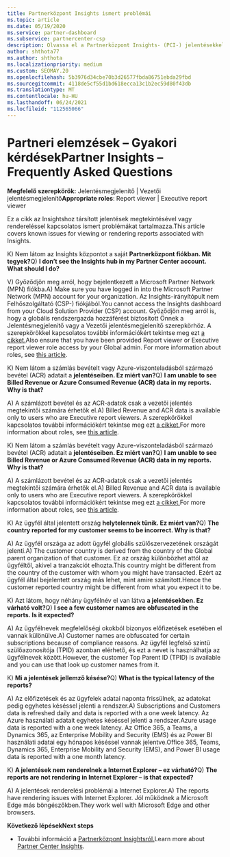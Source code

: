 ```yaml
---
title: Partnerközpont Insights ismert problémái
ms.topic: article
ms.date: 05/19/2020
ms.service: partner-dashboard
ms.subservice: partnercenter-csp
description: Olvassa el a Partnerközpont Insights- (PCI-) jelentésekkel kapcsolatos ismert problémákat. Az információk tartalmazhatnak ismert renderelési problémákat vagy jelentéskészítési korlátozásokat.
author: shthota77
ms.author: shthota
ms.localizationpriority: medium
ms.custom: SEOMAY.20
ms.openlocfilehash: 5b3976d34cbe70b3d26577fbda86751ebda29fbd
ms.sourcegitcommit: 4118de5cf55d1bd618ecca13c1b2ec59d80f43db
ms.translationtype: MT
ms.contentlocale: hu-HU
ms.lasthandoff: 06/24/2021
ms.locfileid: "112565066"
---
```

# <a name="partner-insights--frequently-asked-questions"></a><span data-ttu-id="d1dd4-104">Partneri elemzések – Gyakori kérdések</span><span class="sxs-lookup"><span data-stu-id="d1dd4-104">Partner Insights – Frequently Asked Questions</span></span>

<span data-ttu-id="d1dd4-105">**Megfelelő szerepkörök:** Jelentésmegjelenítő | Vezetői jelentésmegjelenítő</span><span class="sxs-lookup"><span data-stu-id="d1dd4-105">**Appropriate roles**: Report viewer | Executive report viewer</span></span>

<span data-ttu-id="d1dd4-106">Ez a cikk az Insightshoz társított jelentések megtekintésével vagy rendereléssel kapcsolatos ismert problémákat tartalmazza.</span><span class="sxs-lookup"><span data-stu-id="d1dd4-106">This article covers known issues for viewing or rendering reports associated with Insights.</span></span>

<span data-ttu-id="d1dd4-107">K) Nem látom az Insights központot a saját **Partnerközpont fiókban. Mit tegyek?**</span><span class="sxs-lookup"><span data-stu-id="d1dd4-107">Q) **I don’t see the Insights hub in my Partner Center account. What should I do?**</span></span>

<span data-ttu-id="d1dd4-108">V) Győződjön meg arról, hogy bejelentkezett a Microsoft Partner Network (MPN) fiókba.</span><span class="sxs-lookup"><span data-stu-id="d1dd4-108">A) Make sure you have logged in into the Microsoft Partner Network (MPN) account for your organization.</span></span> <span data-ttu-id="d1dd4-109">Az Insights-irányítópult nem Felhőszolgáltató (CSP-) fiókjából.</span><span class="sxs-lookup"><span data-stu-id="d1dd4-109">You cannot access the Insights dashboard from your Cloud Solution Provider (CSP) account.</span></span> <span data-ttu-id="d1dd4-110">Győződjön meg arról is, hogy a globális rendszergazda hozzáférést biztosított Önnek a Jelentésmegjelenítő vagy a Vezetői jelentésmegjelenítő szerepkörhöz.  A szerepkörökkel kapcsolatos további információkért tekintse meg ezt [a cikket.](./pci-roles.md)</span><span class="sxs-lookup"><span data-stu-id="d1dd4-110">Also ensure that you have been provided Report viewer or Executive report viewer role access by your Global admin.  For more information about roles, see [this article](./pci-roles.md).</span></span>

<span data-ttu-id="d1dd4-111">K) Nem látom a számlás bevételt vagy Azure-viszonteladásból származó bevétel (ACR) adatait a **jelentéseiben. Ez miért van?**</span><span class="sxs-lookup"><span data-stu-id="d1dd4-111">Q) **I am unable to see Billed Revenue or Azure Consumed Revenue (ACR) data in my reports. Why is that?**</span></span>

<span data-ttu-id="d1dd4-112">A) A számlázott bevétel és az ACR-adatok csak a vezetői jelentés megtekintői számára érhetők el.</span><span class="sxs-lookup"><span data-stu-id="d1dd4-112">A) Billed Revenue and ACR data is available only to users who are Executive report viewers.</span></span>  <span data-ttu-id="d1dd4-113">A szerepkörökkel kapcsolatos további információkért tekintse meg ezt [a cikket.](./pci-roles.md)</span><span class="sxs-lookup"><span data-stu-id="d1dd4-113">For more information about roles, see [this article](./pci-roles.md).</span></span>

<span data-ttu-id="d1dd4-114">K) Nem látom a számlás bevételt vagy Azure-viszonteladásból származó bevétel (ACR) adatait a **jelentéseiben. Ez miért van?**</span><span class="sxs-lookup"><span data-stu-id="d1dd4-114">Q) **I am unable to see Billed Revenue or Azure Consumed Revenue (ACR) data in my reports. Why is that?**</span></span>

<span data-ttu-id="d1dd4-115">A) A számlázott bevétel és az ACR-adatok csak a vezetői jelentés megtekintői számára érhetők el.</span><span class="sxs-lookup"><span data-stu-id="d1dd4-115">A) Billed Revenue and ACR data is available only to users who are Executive report viewers.</span></span> <span data-ttu-id="d1dd4-116">A szerepkörökkel kapcsolatos további információkért tekintse meg ezt [a cikket.](./pci-roles.md)</span><span class="sxs-lookup"><span data-stu-id="d1dd4-116">For more information about roles, see [this article](./pci-roles.md).</span></span>

<span data-ttu-id="d1dd4-117">K) Az ügyfél által jelentett ország **helytelennek tűnik. Ez miért van?**</span><span class="sxs-lookup"><span data-stu-id="d1dd4-117">Q) **The country reported for my customer seems to be incorrect. Why is that?**</span></span>

<span data-ttu-id="d1dd4-118">A) Az ügyfél országa az adott ügyfél globális szülőszervezetének országát jelenti.</span><span class="sxs-lookup"><span data-stu-id="d1dd4-118">A) The customer country is derived from the country of the Global parent organization of that customer.</span></span> <span data-ttu-id="d1dd4-119">Ez az ország különbözhet attól az ügyféltől, akivel a tranzakciót elhozta.</span><span class="sxs-lookup"><span data-stu-id="d1dd4-119">This country might be different from the country of the customer with whom you might have transacted.</span></span> <span data-ttu-id="d1dd4-120">Ezért az ügyfél által bejelentett ország más lehet, mint amire számított.</span><span class="sxs-lookup"><span data-stu-id="d1dd4-120">Hence the customer reported country might be different from what you expect it to be.</span></span>

<span data-ttu-id="d1dd4-121">K) Azt látom, hogy néhány ügyfélnév el van látva **a jelentésekben. Ez várható volt?**</span><span class="sxs-lookup"><span data-stu-id="d1dd4-121">Q) **I see a few customer names are obfuscated in the reports. Is it expected?**</span></span>

<span data-ttu-id="d1dd4-122">A) Az ügyfélnevek megfelelőségi okokból bizonyos előfizetések esetében el vannak különülve.</span><span class="sxs-lookup"><span data-stu-id="d1dd4-122">A) Customer names are obfuscated for certain subscriptions because of compliance reasons.</span></span> <span data-ttu-id="d1dd4-123">Az ügyfél legfelső szintű szülőazonosítója (TPID) azonban elérhető, és ezt a nevet is használhatja az ügyfélnevek között.</span><span class="sxs-lookup"><span data-stu-id="d1dd4-123">However, the customer Top Parent ID (TPID) is available and you can use that look up customer names from it.</span></span>

<span data-ttu-id="d1dd4-124">K) **Mi a jelentések jellemző késése?**</span><span class="sxs-lookup"><span data-stu-id="d1dd4-124">Q) **What is the typical latency of the reports?**</span></span>

<span data-ttu-id="d1dd4-125">A) Az előfizetések és az ügyfelek adatai naponta frissülnek, az adatokat pedig egyhetes késéssel jelenti a rendszer.</span><span class="sxs-lookup"><span data-stu-id="d1dd4-125">A) Subscriptions and Customers data is refreshed daily and data is reported with a one week latency.</span></span> <span data-ttu-id="d1dd4-126">Az Azure használati adatait egyhetes késéssel jelenti a rendszer.</span><span class="sxs-lookup"><span data-stu-id="d1dd4-126">Azure usage data is reported with a one week latency.</span></span> <span data-ttu-id="d1dd4-127">Az Office 365, a Teams, a Dynamics 365, az Enterprise Mobility and Security (EMS) és az Power BI használati adatai egy hónapos késéssel vannak jelentve.</span><span class="sxs-lookup"><span data-stu-id="d1dd4-127">Office 365, Teams, Dynamics 365, Enterprise Mobility and Security (EMS), and Power BI usage data is reported with a one month latency.</span></span>

<span data-ttu-id="d1dd4-128">K) **A jelentések nem renderelnek a Internet Explorer – ez várható?**</span><span class="sxs-lookup"><span data-stu-id="d1dd4-128">Q) **The reports are not rendering in Internet Explorer – is that expected?**</span></span>

<span data-ttu-id="d1dd4-129">A) A jelentések renderelési problémái a Internet Explorer.</span><span class="sxs-lookup"><span data-stu-id="d1dd4-129">A)  The reports have rendering issues with Internet Explorer.</span></span> <span data-ttu-id="d1dd4-130">Jól működnek a Microsoft Edge más böngészőkben.</span><span class="sxs-lookup"><span data-stu-id="d1dd4-130">They work well with Microsoft Edge and other browsers.</span></span>

<span data-ttu-id="d1dd4-131">**Következő lépések**</span><span class="sxs-lookup"><span data-stu-id="d1dd4-131">**Next steps**</span></span>

- <span data-ttu-id="d1dd4-132">További információ a [Partnerközpont Insightsról.](partner-center-insights.md)</span><span class="sxs-lookup"><span data-stu-id="d1dd4-132">Learn more about [Partner Center Insights](partner-center-insights.md).</span></span>